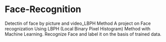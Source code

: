 # Face-Recognition
Detectin of face by picture and video_LBPH Method
A project on Face recognization Using LBPH (Local Binary Pixel Histogram) Method with Machine Learning.
Recognize Face and label it on the basis of trained data.

